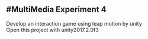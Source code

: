 #MultiMedia Experiment 4
----
Develop an interaction game using leap motion by unity<br>
Open this project with unity2017.2.0f3<br>

